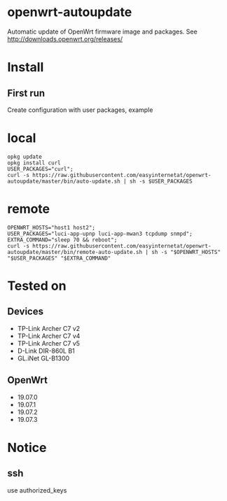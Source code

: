 # openwrt-autoupdate
Automatic update of OpenWrt firmware image  and packages.
See http://downloads.openwrt.org/releases/
# Install

## First run
Create configuration with user packages, example
# local

````
opkg update
opkg install curl
USER_PACKAGES="curl";
curl -s https://raw.githubusercontent.com/easyinternetat/openwrt-autoupdate/master/bin/auto-update.sh | sh -s $USER_PACKAGES
````
# remote

````
OPENWRT_HOSTS="host1 host2";
USER_PACKAGES="luci-app-upnp luci-app-mwan3 tcpdump snmpd";
EXTRA_COMMAND="sleep 70 && reboot";
curl -s https://raw.githubusercontent.com/easyinternetat/openwrt-autoupdate/master/bin/remote-auto-update.sh | sh -s "$OPENWRT_HOSTS" "$USER_PACKAGES" "$EXTRA_COMMAND"
````

# Tested on
## Devices
- TP-Link Archer C7 v2
- TP-Link Archer C7 v4
- TP-Link Archer C7 v5
- D-Link DIR-860L B1
- GL.iNet GL-B1300 
## OpenWrt
- 19.07.0
- 19.07.1
- 19.07.2
- 19.07.3

# Notice
## ssh
use authorized_keys
